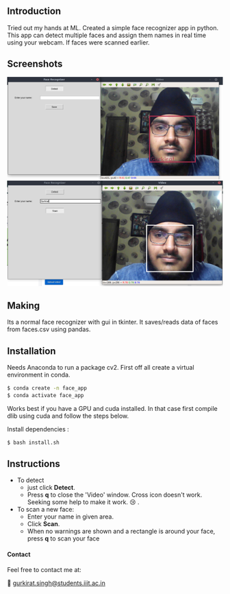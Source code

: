 ## Introduction
Tried out my hands at ML. Created a simple face recognizer app in python.
This app can detect multiple faces and assign them names in real time using your webcam.
If faces were scanned earlier.

## Screenshots
![Detecting](images/img1.png)
![Scanning](images/img2.png)

## Making
Its a normal face recognizer with gui in tkinter. It saves/reads
data of faces from faces.csv using pandas.

## Installation

Needs Anaconda to run a package cv2.
First off all create a virtual environment in conda.

```bash
$ conda create -n face_app
$ conda activate face_app
```

Works best if you have a GPU and cuda installed.
In that case first compile dlib using cuda and follow the steps 
below.

Install dependencies : 
```bash
$ bash install.sh
```
## Instructions
* To detect 
    - just click **Detect**.
    - Press **q** to close the 'Video' window. Cross icon doesn't work.
    Seeking some help to make it work. :cry: .
* To scan a new face:
    - Enter your name in given area.
    - Click **Scan**.
    - When no warnings are shown and a rectangle is around your
    face, press **q** to scan your face 
    
#### Contact
Feel free to contact me at:

:email: gurkirat.singh@students.iiit.ac.in